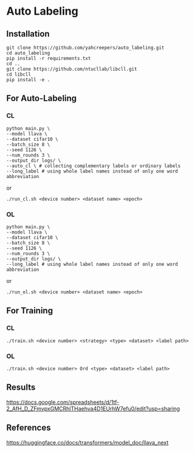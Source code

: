 # Auto Labeling

## Installation

```
git clone https://github.com/yahcreepers/auto_labeling.git
cd auto_labeling
pip install -r requirements.txt
cd ..
git clone https://github.com/ntucllab/libcll.git
cd libcll
pip install -e .
```

## For Auto-Labeling

### CL

```
python main.py \
--model llava \
--dataset cifar10 \
--batch_size 8 \
--seed 1126 \
--num_rounds 3 \
--output_dir logs/ \
--auto_cl \ # collecting complementary labels or ordinary labels
--long_label # using whole label names instead of only one word abbreviation
```

or

```
./run_cl.sh <device number> <dataset name> <epoch>
```

### OL

```
python main.py \
--model llava \
--dataset cifar10 \
--batch_size 8 \
--seed 1126 \
--num_rounds 3 \
--output_dir logs/ \
--long_label # using whole label names instead of only one word abbreviation
```

or

```
./run_ol.sh <device number> <dataset name> <epoch>
```

## For Training

### CL

```
./train.sh <device number> <strategy> <type> <dataset> <label path>
```

### OL

```
./train.sh <device number> Ord <type> <dataset> <label path>
```

## Results

https://docs.google.com/spreadsheets/d/1tf-2_AfH_D_ZFmvpxGMCRhlTHaehva4D1EUrhW7efu0/edit?usp=sharing

## References
https://huggingface.co/docs/transformers/model_doc/llava_next